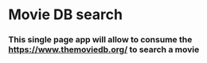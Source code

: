 # Movie DB search
### This single page app will allow to consume the https://www.themoviedb.org/ to search a movie
